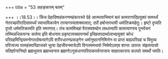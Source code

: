 +++
title = "53 अहङ्कारम् बलम्"

+++
।।18.53।। किंच देहादिष्वहंकरणमहंकारस्ते देहे आत्मत्वाभिमानं बलं
कामरागादिप्रयुक्तं सामर्थ्यं नेतरच्छरीरादिसामर्थ्यं स्वाभाविकत्वेन
तत्त्यागस्याशक्यत्वात्; दर्पो हर्षान्तरभावी धर्मातिक्रमहेतुः। हृष्टो
दृप्यति दृप्तो धर्ममतिक्रामति इति स्मरणात्। तंच काममिच्छां वैराक्यशब्देन
लब्धस्यापि कामत्यागस्य पुनर्वचनं तस्मिन्नधिकयन्त्रः कर्तव्य इति बोधनाय
प्रकृष्टत्वख्यापनार्थं इच्छितपदार्थालाभप्रयुक्तं क्रोधं
परिग्रहमिन्द्रियमनोगतदोषत्यागेऽपि शरीरधारणप्रसङ्गेन
धर्मानुष्ठाननिमित्तेन वा प्राप्तं बाह्यपरिग्रहं च विमुच्य परित्यज्य
परमहंसपरिव्राजको भूत्वा देहजीवनमात्रेऽपि विगतममभावो निर्ममोऽतएव शान्तः
उपरतः संहृतायासो यतिर्ज्ञानानिष्ठो ब्रह्मभूयाय ब्रह्मभवनाय
ब्रह्मणोऽनुसंधानपरिपाकपर्यन्तजाय साक्षात्काराय कल्पते समर्थो भवति।
